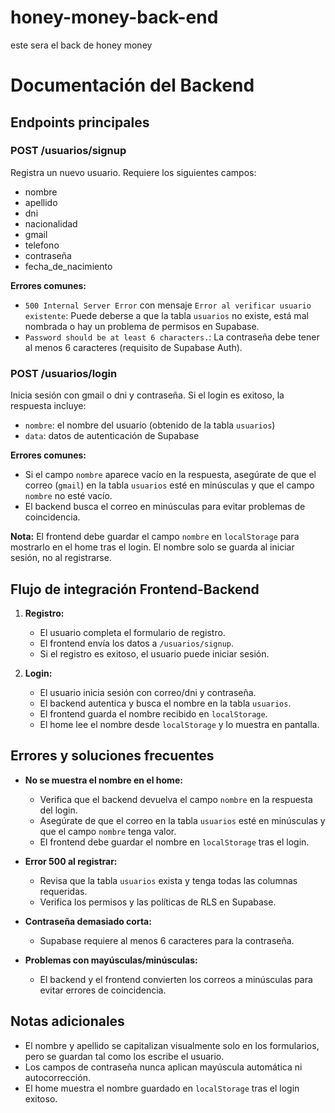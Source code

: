 # honey-money-back-end
este sera el back de honey money

# Documentación del Backend

## Endpoints principales

### POST /usuarios/signup
Registra un nuevo usuario. Requiere los siguientes campos:
- nombre
- apellido
- dni
- nacionalidad
- gmail
- telefono
- contraseña
- fecha_de_nacimiento

**Errores comunes:**
- `500 Internal Server Error` con mensaje `Error al verificar usuario existente`: Puede deberse a que la tabla `usuarios` no existe, está mal nombrada o hay un problema de permisos en Supabase.
- `Password should be at least 6 characters.`: La contraseña debe tener al menos 6 caracteres (requisito de Supabase Auth).

### POST /usuarios/login
Inicia sesión con gmail o dni y contraseña. Si el login es exitoso, la respuesta incluye:
- `nombre`: el nombre del usuario (obtenido de la tabla `usuarios`)
- `data`: datos de autenticación de Supabase

**Errores comunes:**
- Si el campo `nombre` aparece vacío en la respuesta, asegúrate de que el correo (`gmail`) en la tabla `usuarios` esté en minúsculas y que el campo `nombre` no esté vacío.
- El backend busca el correo en minúsculas para evitar problemas de coincidencia.

**Nota:** El frontend debe guardar el campo `nombre` en `localStorage` para mostrarlo en el home tras el login. El nombre solo se guarda al iniciar sesión, no al registrarse.

## Flujo de integración Frontend-Backend

1. **Registro:**
   - El usuario completa el formulario de registro.
   - El frontend envía los datos a `/usuarios/signup`.
   - Si el registro es exitoso, el usuario puede iniciar sesión.

2. **Login:**
   - El usuario inicia sesión con correo/dni y contraseña.
   - El backend autentica y busca el nombre en la tabla `usuarios`.
   - El frontend guarda el nombre recibido en `localStorage`.
   - El home lee el nombre desde `localStorage` y lo muestra en pantalla.

## Errores y soluciones frecuentes

- **No se muestra el nombre en el home:**
  - Verifica que el backend devuelva el campo `nombre` en la respuesta del login.
  - Asegúrate de que el correo en la tabla `usuarios` esté en minúsculas y que el campo `nombre` tenga valor.
  - El frontend debe guardar el nombre en `localStorage` tras el login.

- **Error 500 al registrar:**
  - Revisa que la tabla `usuarios` exista y tenga todas las columnas requeridas.
  - Verifica los permisos y las políticas de RLS en Supabase.

- **Contraseña demasiado corta:**
  - Supabase requiere al menos 6 caracteres para la contraseña.

- **Problemas con mayúsculas/minúsculas:**
  - El backend y el frontend convierten los correos a minúsculas para evitar errores de coincidencia.

## Notas adicionales

- El nombre y apellido se capitalizan visualmente solo en los formularios, pero se guardan tal como los escribe el usuario.
- Los campos de contraseña nunca aplican mayúscula automática ni autocorrección.
- El home muestra el nombre guardado en `localStorage` tras el login exitoso.
